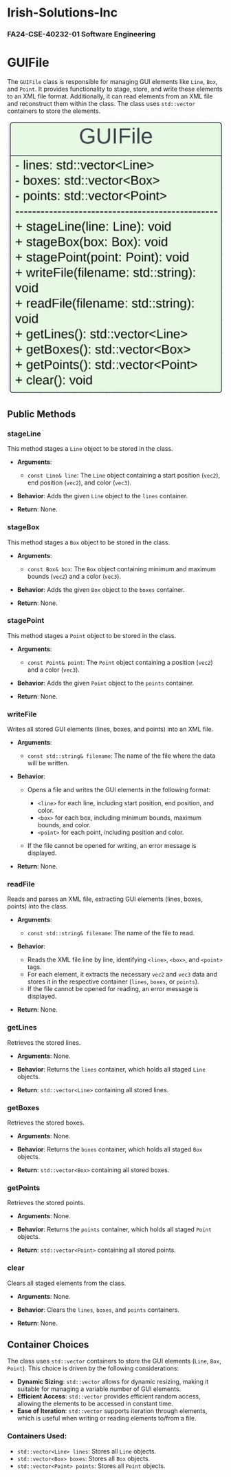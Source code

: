 # Irish-Solutions-Inc
### FA24-CSE-40232-01 Software Engineering

# GUIFile

The `GUIFile` class is responsible for managing GUI elements like `Line`, `Box`, and `Point`. It provides functionality to stage, store, and write these elements to an XML file format. Additionally, it can read elements from an XML file and reconstruct them within the class. The class uses `std::vector` containers to store the elements.

![GUIFile UML Diagram](GUIFileUML.png)

## Public Methods

### stageLine
This method stages a `Line` object to be stored in the class.

- **Arguments**: 
  - `const Line& line`: The `Line` object containing a start position (`vec2`), end position (`vec2`), and color (`vec3`).
  
- **Behavior**: Adds the given `Line` object to the `lines` container.
  
- **Return**: None.

### stageBox
This method stages a `Box` object to be stored in the class.

- **Arguments**: 
  - `const Box& box`: The `Box` object containing minimum and maximum bounds (`vec2`) and a color (`vec3`).
  
- **Behavior**: Adds the given `Box` object to the `boxes` container.
  
- **Return**: None.

### stagePoint
This method stages a `Point` object to be stored in the class.

- **Arguments**: 
  - `const Point& point`: The `Point` object containing a position (`vec2`) and a color (`vec3`).
  
- **Behavior**: Adds the given `Point` object to the `points` container.
  
- **Return**: None.

### writeFile
Writes all stored GUI elements (lines, boxes, and points) into an XML file.

- **Arguments**:
  - `const std::string& filename`: The name of the file where the data will be written.

- **Behavior**: 
  - Opens a file and writes the GUI elements in the following format:
    - `<line>` for each line, including start position, end position, and color.
    - `<box>` for each box, including minimum bounds, maximum bounds, and color.
    - `<point>` for each point, including position and color.
    
  - If the file cannot be opened for writing, an error message is displayed.

- **Return**: None.

### readFile
Reads and parses an XML file, extracting GUI elements (lines, boxes, points) into the class.

- **Arguments**:
  - `const std::string& filename`: The name of the file to read.

- **Behavior**: 
  - Reads the XML file line by line, identifying `<line>`, `<box>`, and `<point>` tags.
  - For each element, it extracts the necessary `vec2` and `vec3` data and stores it in the respective container (`lines`, `boxes`, or `points`).
  - If the file cannot be opened for reading, an error message is displayed.

- **Return**: None.

### getLines
Retrieves the stored lines.

- **Arguments**: None.

- **Behavior**: Returns the `lines` container, which holds all staged `Line` objects.

- **Return**: `std::vector<Line>` containing all stored lines.

### getBoxes
Retrieves the stored boxes.

- **Arguments**: None.

- **Behavior**: Returns the `boxes` container, which holds all staged `Box` objects.

- **Return**: `std::vector<Box>` containing all stored boxes.

### getPoints
Retrieves the stored points.

- **Arguments**: None.

- **Behavior**: Returns the `points` container, which holds all staged `Point` objects.

- **Return**: `std::vector<Point>` containing all stored points.

### clear
Clears all staged elements from the class.

- **Arguments**: None.

- **Behavior**: Clears the `lines`, `boxes`, and `points` containers.

- **Return**: None.

## Container Choices

The class uses `std::vector` containers to store the GUI elements (`Line`, `Box`, `Point`). This choice is driven by the following considerations:

- **Dynamic Sizing**: `std::vector` allows for dynamic resizing, making it suitable for managing a variable number of GUI elements.
- **Efficient Access**: `std::vector` provides efficient random access, allowing the elements to be accessed in constant time.
- **Ease of Iteration**: `std::vector` supports iteration through elements, which is useful when writing or reading elements to/from a file.

### Containers Used:
- `std::vector<Line> lines`: Stores all `Line` objects.
- `std::vector<Box> boxes`: Stores all `Box` objects.
- `std::vector<Point> points`: Stores all `Point` objects.

